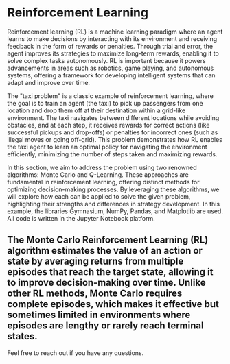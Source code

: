# Reinforcement Learning

Reinforcement learning (RL) is a machine learning paradigm where an agent learns to make decisions by interacting with its environment and receiving feedback in the form of rewards or penalties. Through trial and error, the agent improves its strategies to maximize long-term rewards, enabling it to solve complex tasks autonomously. RL is important because it powers advancements in areas such as robotics, game playing, and autonomous systems, offering a framework for developing intelligent systems that can adapt and improve over time.

The "taxi problem" is a classic example of reinforcement learning, where the goal is to train an agent (the taxi) to pick up passengers from one location and drop them off at their destination within a grid-like environment. The taxi navigates between different locations while avoiding obstacles, and at each step, it receives rewards for correct actions (like successful pickups and drop-offs) or penalties for incorrect ones (such as illegal moves or going off-grid). This problem demonstrates how RL enables the taxi agent to learn an optimal policy for navigating the environment efficiently, minimizing the number of steps taken and maximizing rewards.

In this section, we aim to address the problem using two renowned algorithms: Monte Carlo and Q-Learning. These approaches are fundamental in reinforcement learning, offering distinct methods for optimizing decision-making processes. By leveraging these algorithms, we will explore how each can be applied to solve the given problem, highlighting their strengths and differences in strategy development.
In this example, the libraries Gymnasium, NumPy, Pandas, and Matplotlib are used. All code is written in the Jupyter Notebook platform.


## The Monte Carlo Reinforcement Learning (RL) algorithm estimates the value of an action or state by averaging returns from multiple episodes that reach the target state, allowing it to improve decision-making over time. Unlike other RL methods, Monte Carlo requires complete episodes, which makes it effective but sometimes limited in environments where episodes are lengthy or rarely reach terminal states.



Feel free to reach out if you have any questions.






















